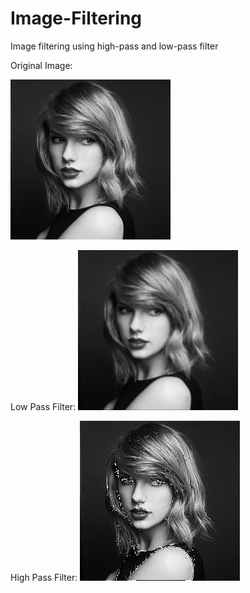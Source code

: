# Image-Filtering
Image filtering using high-pass and low-pass filter

Original Image:

![Original Picture](proj1-task1.jpg)

Low Pass Filter:
![Original Picture](low-pass.jpg)

High Pass Filter:
![Original Picture](high-pass.jpg)


